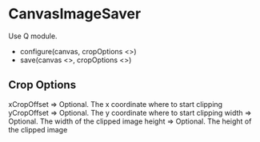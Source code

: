 # CanvasImageSaver

Use Q module.

* configure(canvas, cropOptions <<optional>>)
* save(canvas <<optional>>, cropOptions <<optional>>)

## Crop Options
xCropOffset => Optional. The x coordinate where to start clipping
yCropOffset => Optional. The y coordinate where to start clipping
width => Optional. The width of the clipped image
height => Optional. The height of the clipped image
